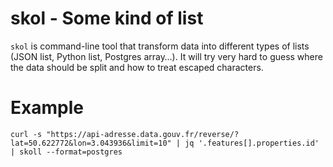 
# skol - Some kind of list

`skol` is command-line tool that transform data into different types of lists (JSON list, Python list, Postgres array…). It will try very hard to guess where the data should be split and how to treat escaped characters.

# Example
`curl -s "https://api-adresse.data.gouv.fr/reverse/?lat=50.622772&lon=3.043936&limit=10" | jq '.features[].properties.id' | skoll --format=postgres`
